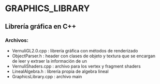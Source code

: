 # GRAPHICS_LIBRARY
## Librería gráfica en C++
### Archivos:
- VernuliGL2.0.cpp : librería gráfica con métodos de renderizado
- ObjectParser.h : header con clases de objeto y textura que se encargan de leer y extraer la información de un
- VernuliShaders.cpp : archivo para los vertex y fragment shaders
- LinealAlgebra.h : librería propia de algebra lineal
- GraphicsLibrary.cpp : archivo main
